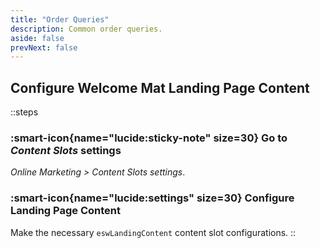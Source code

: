 ```yaml
---
title: "Order Queries"
description: Common order queries.
aside: false
prevNext: false
---
```




## Configure Welcome Mat Landing Page Content

::steps
### :smart-icon{name="lucide:sticky-note" size=30} Go to *Content Slots* settings 

*Online Marketing > Content Slots settings*.

### :smart-icon{name="lucide:settings" size=30} Configure Landing Page Content

Make the necessary `eswLandingContent` content slot configurations.
::

